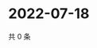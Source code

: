 # 2022-07-18

共 0 条

<!-- BEGIN WEIBO -->
<!-- 最后更新时间 Mon Jul 18 2022 09:26:46 GMT+0800 (China Standard Time) -->

<!-- END WEIBO -->
